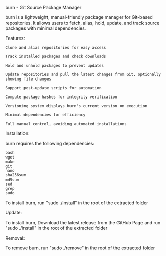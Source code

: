 burn - Git Source Package Manager

burn is a lightweight, manual-friendly package manager for Git-based repositories. It allows users to fetch, alias, hold, update, and track source packages with minimal dependencies.

 Features:

    Clone and alias repositories for easy access

    Track installed packages and check downloads

    Hold and unhold packages to prevent updates

    Update repositories and pull the latest changes from Git, optionally showing file changes

    Support post-update scripts for automation

    Compute package hashes for integrity verification

    Versioning system displays burn's current version on execution

    Minimal dependencies for efficiency

    Full manual control, avoiding automated installations

Installation:

burn requires the following dependencies:

    bash
    wget
    make
    git
    nano
    sha256sum
    md5sum
    sed
    grep
    sudo

To install burn, run "sudo ./install" in the root of the extracted folder

Update:

To install burn, Download the latest release from the GitHub Page and run "sudo ./install" in the root of the extracted folder

Removal:

To remove burn, run "sudo ./remove" in the root of the extracted folder
